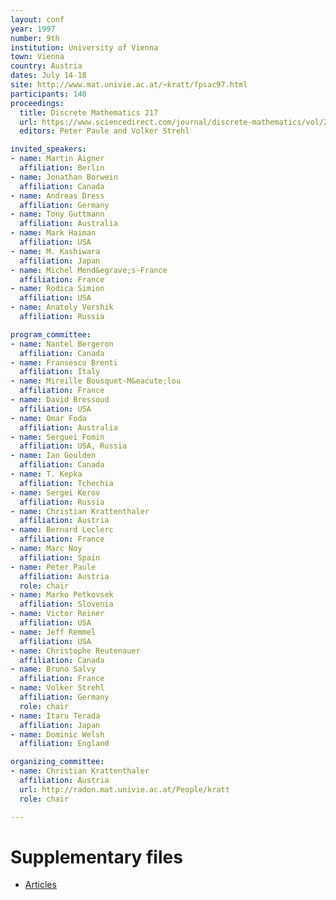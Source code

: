 ```yaml
---
layout: conf
year: 1997
number: 9th
institution: University of Vienna
town: Vienna
country: Austria
dates: July 14-18
site: http://www.mat.univie.ac.at/~kratt/fpsac97.html
participants: 140
proceedings:
  title: Discrete Mathematics 217
  url: https://www.sciencedirect.com/journal/discrete-mathematics/vol/217/issue/1
  editors: Peter Paule and Volker Strehl

invited_speakers:
- name: Martin Aigner
  affiliation: Berlin
- name: Jonathan Borwein
  affiliation: Canada
- name: Andreas Dress
  affiliation: Germany
- name: Tony Guttmann
  affiliation: Australia
- name: Mark Haiman
  affiliation: USA
- name: M. Kashiwara
  affiliation: Japan
- name: Michel Mend&egrave;s-France
  affiliation: France
- name: Rodica Simion
  affiliation: USA
- name: Anatoly Vershik
  affiliation: Russia

program_committee:
- name: Nantel Bergeron
  affiliation: Canada
- name: Fransesco Brenti
  affiliation: Italy
- name: Mireille Bousquet-M&eacute;lou
  affiliation: France
- name: David Bressoud
  affiliation: USA
- name: Omar Foda
  affiliation: Australia
- name: Serguei Fomin
  affiliation: USA, Russia
- name: Ian Goulden
  affiliation: Canada
- name: T. Kepka
  affiliation: Tchechia
- name: Sergei Kerov
  affiliation: Russia
- name: Christian Krattenthaler
  affiliation: Austria
- name: Bernard Leclerc
  affiliation: France
- name: Marc Noy
  affiliation: Spain
- name: Peter Paule
  affiliation: Austria
  role: chair
- name: Marko Petkovsek
  affiliation: Slovenia
- name: Victor Reiner
  affiliation: USA
- name: Jeff Remmel
  affiliation: USA
- name: Christophe Reutenauer
  affiliation: Canada
- name: Bruno Salvy
  affiliation: France
- name: Volker Strehl
  affiliation: Germany
  role: chair
- name: Itaru Terada
  affiliation: Japan
- name: Dominic Welsh
  affiliation: England

organizing_committee:
- name: Christian Krattenthaler
  affiliation: Austria
  url: http://radon.mat.univie.ac.at/People/kratt
  role: chair

---
```

# Supplementary files

- [Articles](https://fpsac-archive.github.io/FPSAC97/articles.html)
